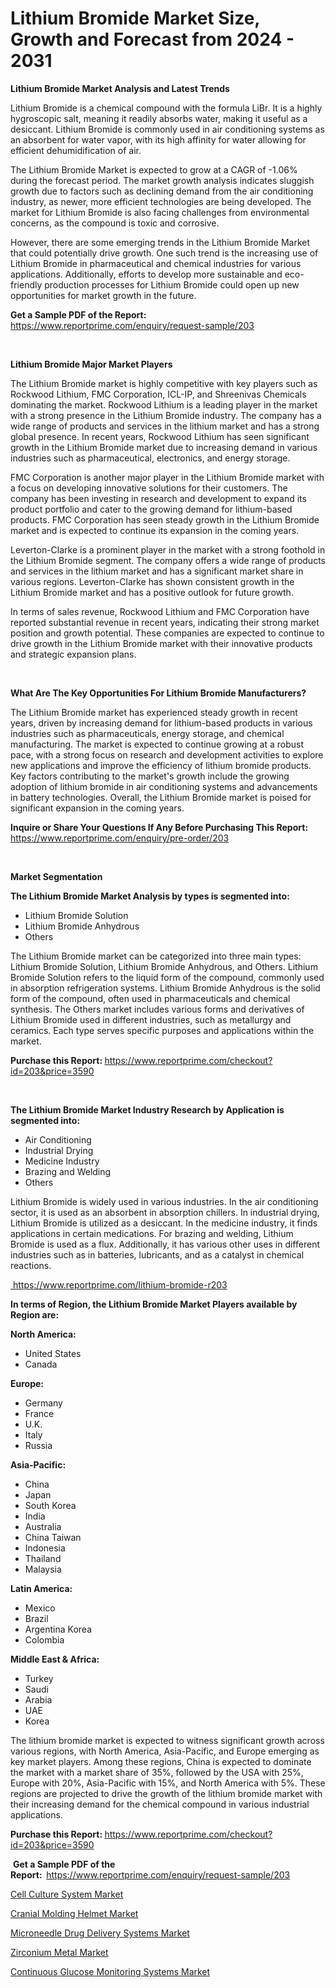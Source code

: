 <p><h1>Lithium Bromide Market Size, Growth and Forecast from 2024 - 2031</h1></p><p><strong>Lithium Bromide Market Analysis and Latest Trends</strong></p>
<p><p>Lithium Bromide is a chemical compound with the formula LiBr. It is a highly hygroscopic salt, meaning it readily absorbs water, making it useful as a desiccant. Lithium Bromide is commonly used in air conditioning systems as an absorbent for water vapor, with its high affinity for water allowing for efficient dehumidification of air.</p><p>The Lithium Bromide Market is expected to grow at a CAGR of -1.06% during the forecast period. The market growth analysis indicates sluggish growth due to factors such as declining demand from the air conditioning industry, as newer, more efficient technologies are being developed. The market for Lithium Bromide is also facing challenges from environmental concerns, as the compound is toxic and corrosive.</p><p>However, there are some emerging trends in the Lithium Bromide Market that could potentially drive growth. One such trend is the increasing use of Lithium Bromide in pharmaceutical and chemical industries for various applications. Additionally, efforts to develop more sustainable and eco-friendly production processes for Lithium Bromide could open up new opportunities for market growth in the future.</p></p>
<p><strong>Get a Sample PDF of the Report:&nbsp;</strong> <a href="https://www.reportprime.com/enquiry/request-sample/203">https://www.reportprime.com/enquiry/request-sample/203</a></p>
<p>&nbsp;</p>
<p><strong>Lithium Bromide Major Market Players</strong></p>
<p><p>The Lithium Bromide market is highly competitive with key players such as Rockwood Lithium, FMC Corporation, ICL-IP, and Shreenivas Chemicals dominating the market. Rockwood Lithium is a leading player in the market with a strong presence in the Lithium Bromide industry. The company has a wide range of products and services in the lithium market and has a strong global presence. In recent years, Rockwood Lithium has seen significant growth in the Lithium Bromide market due to increasing demand in various industries such as pharmaceutical, electronics, and energy storage.</p><p>FMC Corporation is another major player in the Lithium Bromide market with a focus on developing innovative solutions for their customers. The company has been investing in research and development to expand its product portfolio and cater to the growing demand for lithium-based products. FMC Corporation has seen steady growth in the Lithium Bromide market and is expected to continue its expansion in the coming years.</p><p>Leverton-Clarke is a prominent player in the market with a strong foothold in the Lithium Bromide segment. The company offers a wide range of products and services in the lithium market and has a significant market share in various regions. Leverton-Clarke has shown consistent growth in the Lithium Bromide market and has a positive outlook for future growth.</p><p>In terms of sales revenue, Rockwood Lithium and FMC Corporation have reported substantial revenue in recent years, indicating their strong market position and growth potential. These companies are expected to continue to drive growth in the Lithium Bromide market with their innovative products and strategic expansion plans.</p></p>
<p>&nbsp;</p>
<p><strong>What Are The Key Opportunities For Lithium Bromide Manufacturers?</strong></p>
<p><p>The Lithium Bromide market has experienced steady growth in recent years, driven by increasing demand for lithium-based products in various industries such as pharmaceuticals, energy storage, and chemical manufacturing. The market is expected to continue growing at a robust pace, with a strong focus on research and development activities to explore new applications and improve the efficiency of lithium bromide products. Key factors contributing to the market's growth include the growing adoption of lithium bromide in air conditioning systems and advancements in battery technologies. Overall, the Lithium Bromide market is poised for significant expansion in the coming years.</p></p>
<p><strong>Inquire or Share Your Questions If Any Before Purchasing This Report:</strong> <a href="https://www.reportprime.com/enquiry/pre-order/203">https://www.reportprime.com/enquiry/pre-order/203</a></p>
<p>&nbsp;</p>
<p><strong>Market Segmentation</strong></p>
<p><strong>The Lithium Bromide Market Analysis by types is segmented into:</strong></p>
<p><ul><li>Lithium Bromide Solution</li><li>Lithium Bromide Anhydrous</li><li>Others</li></ul></p>
<p><p>The Lithium Bromide market can be categorized into three main types: Lithium Bromide Solution, Lithium Bromide Anhydrous, and Others. Lithium Bromide Solution refers to the liquid form of the compound, commonly used in absorption refrigeration systems. Lithium Bromide Anhydrous is the solid form of the compound, often used in pharmaceuticals and chemical synthesis. The Others market includes various forms and derivatives of Lithium Bromide used in different industries, such as metallurgy and ceramics. Each type serves specific purposes and applications within the market.</p></p>
<p><strong>Purchase this Report:&nbsp;</strong><a href="https://www.reportprime.com/checkout?id=203&price=3590">https://www.reportprime.com/checkout?id=203&price=3590</a></p>
<p>&nbsp;</p>
<p><strong>The Lithium Bromide Market Industry Research by Application is segmented into:</strong></p>
<p><ul><li>Air Conditioning</li><li>Industrial Drying</li><li>Medicine Industry</li><li>Brazing and Welding</li><li>Others</li></ul></p>
<p><p>Lithium Bromide is widely used in various industries. In the air conditioning sector, it is used as an absorbent in absorption chillers. In industrial drying, Lithium Bromide is utilized as a desiccant. In the medicine industry, it finds applications in certain medications. For brazing and welding, Lithium Bromide is used as a flux. Additionally, it has various other uses in different industries such as in batteries, lubricants, and as a catalyst in chemical reactions.</p></p>
<p><a href="https://www.reportprime.com/lithium-bromide-r203">&nbsp;https://www.reportprime.com/lithium-bromide-r203</a></p>
<p><strong>In terms of Region, the Lithium Bromide Market Players available by Region are:</strong></p>
<p>
    <p> <strong> North America: </strong>
        <ul>
            <li>United States</li>
            <li>Canada</li>
        </ul>
        </p> 
    <p> <strong> Europe: </strong>
        <ul>
            <li>Germany</li>
            <li>France</li>
            <li>U.K.</li>
            <li>Italy</li>
            <li>Russia</li>
        </ul>
        </p> 
    <p> <strong> Asia-Pacific: </strong>
        <ul>
            <li>China</li>
            <li>Japan</li>
            <li>South Korea</li>
            <li>India</li>
            <li>Australia</li>
            <li>China Taiwan</li>
            <li>Indonesia</li>
            <li>Thailand</li>
            <li>Malaysia</li>
        </ul>
        </p> 
    <p> <strong> Latin America: </strong>
        <ul>
            <li>Mexico</li>
            <li>Brazil</li>
            <li>Argentina Korea</li>
            <li>Colombia</li>
        </ul>
        </p> 
    <p> <strong> Middle East & Africa: </strong>
        <ul>
            <li>Turkey</li>
            <li>Saudi</li>
            <li>Arabia</li>
            <li>UAE</li>
            <li>Korea</li>
        </ul>
    </p>
    </p>
<p><p>The lithium bromide market is expected to witness significant growth across various regions, with North America, Asia-Pacific, and Europe emerging as key market players. Among these regions, China is expected to dominate the market with a market share of 35%, followed by the USA with 25%, Europe with 20%, Asia-Pacific with 15%, and North America with 5%. These regions are projected to drive the growth of the lithium bromide market with their increasing demand for the chemical compound in various industrial applications.</p></p>
<p><strong>Purchase this Report: </strong><a href="https://www.reportprime.com/checkout?id=203&price=3590">https://www.reportprime.com/checkout?id=203&price=3590</a></p>
<p>&nbsp;<strong>Get a Sample PDF of the Report:&nbsp;&nbsp;</strong><a href="https://www.reportprime.com/enquiry/request-sample/203">https://www.reportprime.com/enquiry/request-sample/203</a></p>
<p><strong></strong></p>
<p><p><a href="https://medium.com/@lianapter60/cell-culture-system-market-size-is-growing-at-cagr-of-12-8-cbaaa4bed343">Cell Culture System Market</a></p><p><a href="https://medium.com/@kelleebernier1851/global-cranial-molding-helmet-market-opportunities-and-forecast-for-period-from-2024-to-2031-7f709dafc734">Cranial Molding Helmet Market</a></p><p><a href="https://medium.com/@sallyselcenk46/global-microneedle-drug-delivery-systems-market-size-is-expected-to-experience-a-cagr-of-13-4-792104439f68">Microneedle Drug Delivery Systems Market</a></p><p><a href="https://github.com/msLonKoss78/Market-Research-Report-List-1/blob/main/zirconium-metal-market.md">Zirconium Metal Market</a></p><p><a href="https://medium.com/@denisolden565/continuous-glucose-monitoring-systems-market-outlook-and-forecast-from-2024-to-2031-8d4cd505f0aa">Continuous Glucose Monitoring Systems Market</a></p></p>